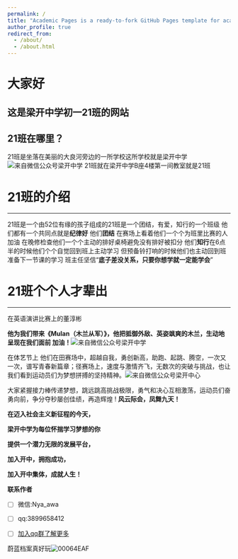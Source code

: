 ```yaml
---
permalink: /
title: "Academic Pages is a ready-to-fork GitHub Pages template for academic personal websites"
author_profile: true
redirect_from: 
  - /about/
  - /about.html
---
```


# 大家好

##  这是梁开中学初一21班的网站


## **21班在哪里？**


  21班是坐落在美丽的大良河旁边的一所学校这所学校就是梁开中学
  ![来自微信公众号梁开中学](https://s3.bmp.ovh/imgs/2024/12/14/3f05da85cf46a878.png)
    21班就在梁开中学B座4楼第一间教室就是21班

 

# 21班的介绍
---

21班是一个由52位有缘的孩子组成的21班是一个团结，有爱，知行的一个班级 他们都有一个共同点就是**纪律好** 他们**团结**  在赛场上看着他们一个个为班里比赛的人加油 在晚修检查他们一个个主动的排好桌椅避免没有排好被扣分  他们**知行**在6点半的时候他们个个自觉回到班上主动学习 但预备铃打响的时候他们也主动回到班准备下一节课的学习 班主任坚信“**底子差没关系，只要你想学就一定能学会**”

# **21班个个人才辈出**
---

 在英语演讲比赛上的董淳彬


**他为我们带来《Mulan（木兰从军）》，他把抵御外敌、英姿飒爽的木兰，生动地呈现在我们面前 加油！**![来自微信公众号梁开中学](https://s3.bmp.ovh/imgs/2024/12/14/c67c4a27036528fa.png)

在体艺节上 他们在田赛场中，超越自我，勇创新高，助跑、起跳、腾空，一次又一次，谱写青春新篇章；径赛场上，速度与激情齐飞，无数次的突破与挑战，也让我们看到运动员们为梦想拼搏的坚持精神。![来自微信公众号梁开中心](https://s3.bmp.ovh/imgs/2024/12/14/9d5d5c6b06c3da80.png)

大家紧握接力棒传递梦想，跳远跳高挑战极限，勇气和决心互相激荡，运动员们奋勇向前，争分夺秒屡创佳绩，再造辉煌 
!
**风云际会，凤舞九天！**

**在迈入社会主义新征程的今天，**

**梁开中学为每位怀揣学习梦想的你**

**提供一个潜力无限的发展平台，**

**加入开中，拥抱成功，**

**加入开中集体，成就人生！**



**联系作者**

 - [ ] 微信:Nya_awa
 - [ ] qq:3899658412
 - [ ] [加入qq群了解更多](https://qm.qq.com/q/2wplrEp83u)















































































































































































蔚蓝档案真好玩![00064EAF](https://github.com/user-attachments/assets/b98fdae8-851f-4bea-95b5-c938a28b3bc3)
